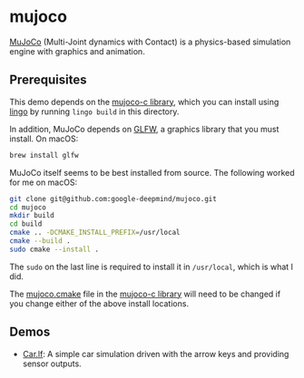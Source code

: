 # mujoco

[MuJoCo](https://mujoco.org) (Multi-Joint dynamics with Contact) is a physics-based simulation engine with graphics and animation.

## Prerequisites

This demo depends on the [mujoco-c library](https://github.com/lf-lang/mujoco-c), which you can
install using [lingo](https://github.com/lf-lang/lingo) by running `lingo build` in this directory.

In addition, MuJoCo depends on [GLFW](https://www.glfw.org), a graphics library that you must install.  On macOS:

```sh
brew install glfw
```

MuJoCo itself seems to be best installed from source.  The following worked for me on macOS:

```sh
git clone git@github.com:google-deepmind/mujoco.git
cd mujoco
mkdir build
cd build
cmake .. -DCMAKE_INSTALL_PREFIX=/usr/local
cmake --build .
sudo cmake --install .
```

The `sudo` on the last line is required to install it in `/usr/local`, which is what I did.

The [mujoco.cmake](src/include/mujoco.cmake) file in the [mujoco-c library](https://github.com/lf-lang/mujoco-c) will need to be changed if you change either of the above install locations.

## Demos

* [Car.lf](src/Car.lf): A simple car simulation driven with the arrow keys and providing sensor outputs.
